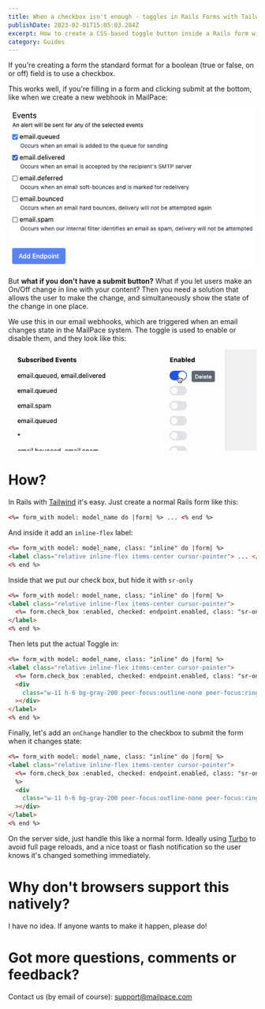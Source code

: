 ```yaml
---
title: When a checkbox isn't enough - toggles in Rails Forms with Tailwind
publishDate: 2023-02-01T15:05:03.284Z
excerpt: How to create a CSS-based toggle button inside a Rails form with Tailwind CSS
category: Guides
---
```


If you're creating a form the standard format for a boolean (true or false, on or off) field is to use a checkbox.

This works well, if you're filling in a form and clicking submit at the bottom, like when we create a new webhook in MailPace:

![A boring checkbox example](../../assets/images/blog/form-with-checkboxes.png)

But **what if you don't have a submit button?** What if you let users make an On/Off change in line with your content? Then you need a solution that allows the user to make the change, and simultaneously show the state of the change in one place.

We use this in our email webhooks, which are triggered when an email changes state in the MailPace system. The toggle is used to enable or disable them, and they look like this:

![A beautiful toggle switch in Tailwind and Rails](../../assets/images/blog/rails-toggle.gif)

# How?

In Rails with [Tailwind](https://tailwindcss.com/) it's easy. Just create a normal Rails form like this:

```html
<%= form_with model: model_name do |form| %> ... <% end %>
```

And inside it add an `inline-flex` label:

```html
<%= form_with model: model_name, class: "inline" do |form| %>
<label class="relative inline-flex items-center cursor-pointer"> ... </label>
<% end %>
```

Inside that we put our check box, but hide it with `sr-only`

```html
<%= form_with model: model_name, class: "inline" do |form| %>
<label class="relative inline-flex items-center cursor-pointer">
  <%= form.check_box :enabled, checked: endpoint.enabled, class: "sr-only peer" %>
</label>
<% end %>
```

Then lets put the actual Toggle in:

```html
<%= form_with model: model_name, class: "inline" do |form| %>
<label class="relative inline-flex items-center cursor-pointer">
  <%= form.check_box :enabled, checked: endpoint.enabled, class: "sr-only peer" %>
  <div
    class="w-11 h-6 bg-gray-200 peer-focus:outline-none peer-focus:ring-blue-300 dark:peer-focus:ring-blue-800 rounded-full peer dark:bg-gray-700 peer-checked:after:translate-x-full peer-checked:after:border-white after:content-[''] after:absolute after:top-[2px] after:left-[2px] after:bg-white after:border-gray-300 after:border after:rounded-full after:h-5 after:w-5 after:transition-all dark:border-gray-600 peer-checked:bg-blue-600"
  ></div>
</label>
<% end %>
```

Finally, let's add an `onChange` handler to the checkbox to submit the form when it changes state:

```html
<%= form_with model: model_name, class: "inline" do |form| %>
<label class="relative inline-flex items-center cursor-pointer">
  <%= form.check_box :enabled, checked: endpoint.enabled, class: "sr-only peer", onchange: "this.form.requestSubmit();"
  %>
  <div
    class="w-11 h-6 bg-gray-200 peer-focus:outline-none peer-focus:ring-blue-300 dark:peer-focus:ring-blue-800 rounded-full peer dark:bg-gray-700 peer-checked:after:translate-x-full peer-checked:after:border-white after:content-[''] after:absolute after:top-[2px] after:left-[2px] after:bg-white after:border-gray-300 after:border after:rounded-full after:h-5 after:w-5 after:transition-all dark:border-gray-600 peer-checked:bg-blue-600"
  ></div>
</label>
<% end %>
```

On the server side, just handle this like a normal form. Ideally using [Turbo](https://turbo.hotwired.dev/) to avoid full page reloads, and a nice toast or flash notification so the user knows it's changed something immediately.

# Why don't browsers support this natively?

I have no idea. If anyone wants to make it happen, please do!

# Got more questions, comments or feedback?

Contact us (by email of course): support@mailpace.com

